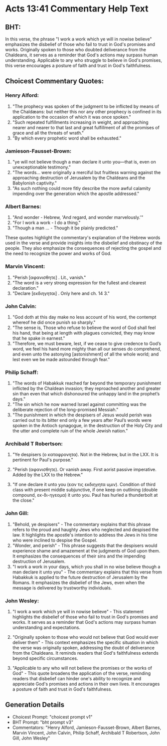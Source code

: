 # Acts 13:41 Commentary Help Text

## BHT:
In this verse, the phrase "I work a work which ye will in nowise believe" emphasizes the disbelief of those who fail to trust in God's promises and works. Originally spoken to those who doubted deliverance from the Chaldeans, it serves as a reminder that God's actions may surpass human understanding. Applicable to any who struggle to believe in God's promises, this verse encourages a posture of faith and trust in God's faithfulness.

## Choicest Commentary Quotes:
### Henry Alford:
1. "The prophecy was spoken of the judgment to be inflicted by means of the Chaldæans: but neither this nor any other prophecy is confined in its application to the occasion of which it was once spoken."
2. "Such repeated fulfillments increasing in weight, and approaching nearer and nearer to that last and great fulfillment of all the promises of grace and all the threats of wrath."
3. "By which every prophetic word shall be exhausted."

### Jamieson-Fausset-Brown:
1. "ye will not believe though a man declare it unto you—that is, even on unexceptionable testimony." 
2. "The words... were originally a merciful but fruitless warning against the approaching destruction of Jerusalem by the Chaldeans and the Babylonish captivity." 
3. "As such nothing could more fitly describe the more awful calamity impending over the generation which the apostle addressed."

### Albert Barnes:
1. "And wonder - Hebrew, 'And regard, and wonder marvelously.'"
2. "For I work a work - I do a thing."
3. "Though a man ... - Though it be plainly predicted."

These quotes highlight the commentary's explanation of the Hebrew words used in the verse and provide insights into the disbelief and obstinacy of the people. They also emphasize the consequences of rejecting the gospel and the need to recognize the power and works of God.

### Marvin Vincent:
1. "Perish [αφανισθητε] . Lit., vanish."
2. "The word is a very strong expression for the fullest and clearest declaration."
3. "Declare [εκδιηγηται] . Only here and ch. 14 3."

### John Calvin:
1. "God doth at this day make no less account of his word, the contempt whereof he did once punish so sharply."
2. "The sense is, Those who refuse to believe the word of God shall feel his hand, that being at length with plagues convicted, they may know that he spake in earnest."
3. "Therefore, we must beware, lest, if we cease to give credence to God’s word, we feel his hand more mighty than all our senses do comprehend, and even unto the astonying [astonishment] of all the whole world; and lest even we be made astounded through fear."

### Philip Schaff:
1. "The words of Habakkuk reached far beyond the temporary punishment inflicted by the Chaldean invasion; they reproached another and greater sin than even that which dishonoured the unhappy land in the prophet’s days."
2. "The sin which he now warned Israel against committing was the deliberate rejection of the long-promised Messiah."
3. "The punishment in which the despisers of Jesus would perish was carried out to its bitter end only a few years after Paul’s words were spoken in the Antioch synagogue, in the destruction of the Holy City and the utter and complete ruin of the whole Jewish nation."

### Archibald T Robertson:
1. "Ye despisers (ο καταφρονητα). Not in the Hebrew, but in the LXX. It is pertinent for Paul's purpose." 

2. "Perish (αφανισθητε). Or vanish away. First aorist passive imperative. Added by the LXX to the Hebrew." 

3. "If one declare it unto you (εαν τις εκδιηγητα υμιν). Condition of third class with present middle subjunctive, if one keep on outlining (double compound, εκ-δι-ηγεομα) it unto you. Paul has hurled a thunderbolt at the close."

### John Gill:
1. "Behold, ye despisers" - The commentary explains that this phrase refers to the proud and haughty Jews who neglected and despised the law. It highlights the apostle's intention to address the Jews in his time who were inclined to despise the Gospel.
2. "Wonder, and perish" - This phrase suggests that the despisers would experience shame and amazement at the judgments of God upon them. It emphasizes the consequences of their sins and the impending destruction of Jerusalem.
3. "I work a work in your days, which you shall in no wise believe though a man declare it unto you" - The commentary explains that this verse from Habakkuk is applied to the future destruction of Jerusalem by the Romans. It emphasizes the disbelief of the Jews, even when the message is delivered by trustworthy individuals.

### John Wesley:
1. "I work a work which ye will in nowise believe" - This statement highlights the disbelief of those who fail to trust in God's promises and works. It serves as a reminder that God's actions may surpass human understanding and expectations.

2. "Originally spoken to those who would not believe that God would ever deliver them" - This context emphasizes the specific situation in which the verse was originally spoken, addressing the doubt of deliverance from the Chaldeans. It reminds readers that God's faithfulness extends beyond specific circumstances.

3. "Applicable to any who will not believe the promises or the works of God" - This quote broadens the application of the verse, reminding readers that disbelief can hinder one's ability to recognize and appreciate God's promises and actions in their own lives. It encourages a posture of faith and trust in God's faithfulness.


## Generation Details
- Choicest Prompt: "choicest prompt v1"
- BHT Prompt: "bht prompt v3"
- Commentators: "Henry Alford, Jamieson-Fausset-Brown, Albert Barnes, Marvin Vincent, John Calvin, Philip Schaff, Archibald T Robertson, John Gill, John Wesley"

